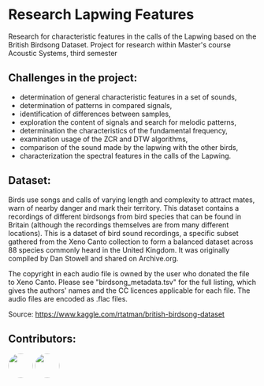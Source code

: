 # Research Lapwing Features
Research for characteristic features in the calls of the Lapwing based on the British Birdsong Dataset.
Project for research within Master's course Acoustic Systems, third semester

## Challenges in the project:
- determination of general characteristic features in a set of sounds,
- determination of patterns in compared signals,
- identification of differences between samples,
- exploration the content of signals and search for melodic patterns,
- determination the characteristics of the fundamental frequency,
- examination usage of the ZCR and DTW algorithms,
- comparison of the sound made by the lapwing with the other birds,
- characterization the spectral features in the calls of the Lapwing.


## Dataset:
Birds use songs and calls of varying length and complexity to attract mates, warn of nearby danger and mark their territory. This dataset contains a recordings of different birdsongs from bird species that can be found in Britain (although the recordings themselves are from many different locations). This is a dataset of bird sound recordings, a specific subset gathered from the Xeno Canto collection to form a balanced dataset across 88 species commonly heard in the United Kingdom. It was originally compiled by Dan Stowell and shared on Archive.org.

The copyright in each audio file is owned by the user who donated the file to Xeno Canto. Please see "birdsong_metadata.tsv" for the full listing, which gives the authors' names and the CC licences applicable for each file. The audio files are encoded as .flac files.

Source: https://www.kaggle.com/rtatman/british-birdsong-dataset

## Contributors:
<a href="url"><img src="https://github.com/Urbaniak97.png" height="auto" width="50" style="border-radius:50%"></a>
<a href="url"><img src="https://github.com/kalickiPawel.png" height="auto" width="50" style="border-radius:50%"></a>
